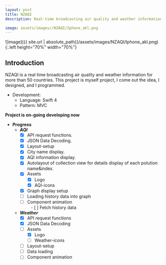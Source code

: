 ```yaml
---
layout: post
title: NZAQI
description: Real-time broadcasting air quality and weather information for more than 50 countries. This self-project is ongoing developing at moment.

image: assets/images//NZAQI/Iphone_akl.png
---
```


![image]({{ site.url | absolute_path}}/assets/images/NZAQI/Iphone_akl.png){:.left height="70%" width="70%"}

## Introduction

NZAQI is a real time broadcasting air quality and weather information for more than 50 countries. This project is myself project, I come out the idea, I designed, and I programmed.

- Development:
	- Language: Swift 4
	- Pattern: MVC

**Project is on-going developing now**
- **Progress**
  - ***AQI***
    - [x] API request functions.
    - [x] JSON Data Decoding.
    - [x] Layout-setup
    - [x] City name display.
    - [x] AQI information display.
    - [x] Autolayout of collection view for details display of each polution name&index.
    - [x] Assets
      - [x] Logo
      - [x] AQI-icons
    - [x] Graph display setup
    - [ ] Loading history data into graph
    - [ ] Component animation    
    - [ ] Fetch history data

  - ***Weather***
    - [x] API request functions
    - [x] JSON Data Decoding
    - [ ] Assets
      - [x] Logo
      - [ ] Weather-icons
    - [ ] Layout-setup
    - [ ] Data loading
    - [ ] Component animation
